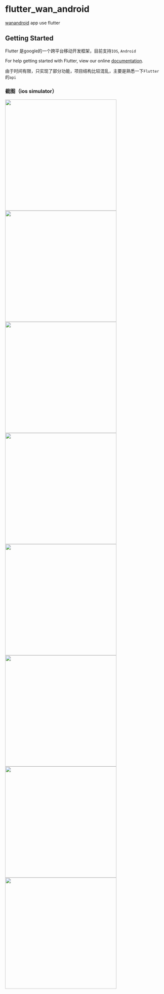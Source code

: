 # flutter_wan_android

[wanandroid](http://www.wanandroid.com) app use flutter

## Getting Started
Flutter 是google的一个跨平台移动开发框架，目前支持`IOS`, `Android`  

For help getting started with Flutter, view our online
[documentation](http://flutter.io/).

由于时间有限，只实现了部分功能，项目结构比较混乱，主要是熟悉一下`Flutter`的`api`

### 截图（ios simulator）
<img src="https://github.com/Yonkers/flutter_wan_android/blob/master/imgs/recommend.webp?raw=true" width="360" /> <img src="https://github.com/Yonkers/flutter_wan_android/blob/master/imgs/search.webp?raw=true" width="360" />
<img src="https://github.com/Yonkers/flutter_wan_android/blob/master/imgs/series.webp?raw=true" width="360" /> <img src="https://github.com/Yonkers/flutter_wan_android/blob/master/imgs/series_list.webp?raw=true" width="360" />
<img src="https://github.com/Yonkers/flutter_wan_android/blob/master/imgs/drawer.webp?raw=true" width="360" /> <img src="https://github.com/Yonkers/flutter_wan_android/blob/master/imgs/login.webp?raw=true" width="360" />
<img src="https://github.com/Yonkers/flutter_wan_android/blob/master/imgs/favor.webp?raw=true" width="360" /> <img src="https://github.com/Yonkers/flutter_wan_android/blob/master/imgs/detail.webp?raw=true" width="360" />



